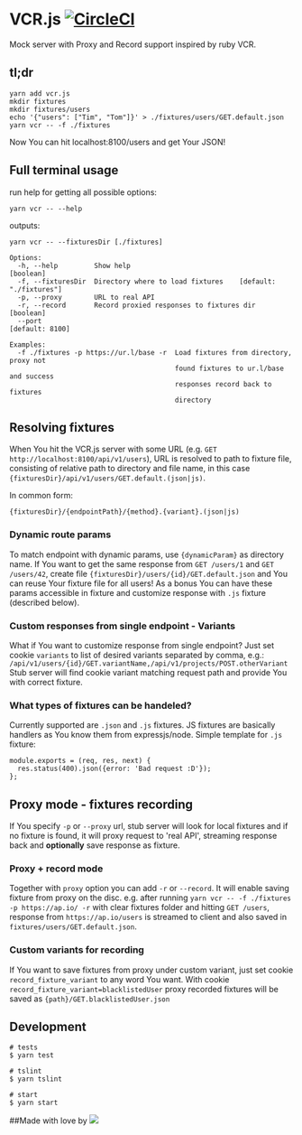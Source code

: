 # VCR.js [![CircleCI](https://circleci.com/gh/blueberryapps/vcr.js.svg?style=svg)](https://circleci.com/gh/blueberryapps/vcr.js)

Mock server with Proxy and Record support inspired by ruby VCR.

## tl;dr
```
yarn add vcr.js
mkdir fixtures
mkdir fixtures/users
echo '{"users": ["Tim", "Tom"]}' > ./fixtures/users/GET.default.json
yarn vcr -- -f ./fixtures
```
Now You can hit localhost:8100/users and get Your JSON!

## Full terminal usage

run help for getting all possible options:
```
yarn vcr -- --help
```
outputs:
```
yarn vcr -- --fixturesDir [./fixtures]

Options:
  -h, --help         Show help                                         [boolean]
  -f, --fixturesDir  Directory where to load fixtures    [default: "./fixtures"]
  -p, --proxy        URL to real API
  -r, --record       Record proxied responses to fixtures dir          [boolean]
  --port                                                         [default: 8100]

Examples:
  -f ./fixtures -p https://ur.l/base -r  Load fixtures from directory, proxy not
                                         found fixtures to ur.l/base and success
                                         responses record back to fixtures
                                         directory
```

## Resolving fixtures
When You hit the VCR.js server with some URL (e.g. `GET http://localhost:8100/api/v1/users`),
URL is resolved to path to fixture file, consisting of relative path to directory and file name,
in this case `{fixturesDir}/api/v1/users/GET.default.(json|js)`.

In common form:
```
{fixturesDir}/{endpointPath}/{method}.{variant}.(json|js)
```

### Dynamic route params
To match endpoint with dynamic params, use `{dynamicParam}` as directory name.
If You want to get the same response from `GET /users/1` and `GET /users/42`,
create file `{fixturesDir}/users/{id}/GET.default.json` and You can reuse Your fixture file for all users!
As a bonus You can have these params accessible in fixture and customize response with `.js` fixture (described below).


### Custom responses from single endpoint - Variants
What if You want to customize response from single endpoint?
Just set cookie `variants` to list of desired variants separated by comma, e.g.:
`/api/v1/users/{id}/GET.variantName,/api/v1/projects/POST.otherVariant`
Stub server will find cookie variant matching request path and provide You with correct fixture.

### What types of fixtures can be handeled?
Currently supported are `.json` and `.js` fixtures. JS fixtures are basically handlers as You know them from expressjs/node.
Simple template for `.js` fixture:
```
module.exports = (req, res, next) {
  res.status(400).json({error: 'Bad request :D'});
};
```

## Proxy mode - fixtures recording
If You specify `-p` or `--proxy` url, stub server will look for local fixtures and if no fixture is found,
it will proxy request to 'real API', streaming response back and **optionally** save response as fixture.

### Proxy + record mode
Together with `proxy` option you can add `-r` or `--record`. It will enable saving fixture from proxy on the disc.
e.g. after running `yarn vcr -- -f ./fixtures -p https://ap.io/ -r` with clear fixtures folder and hitting `GET /users`,
response from `https://ap.io/users` is streamed to client and also saved in `fixtures/users/GET.default.json`.

### Custom variants for recording
If You want to save fixtures from proxy under custom variant, just set cookie `record_fixture_variant` to any word You want.
With cookie `record_fixture_variant=blacklistedUser` proxy recorded fixtures will be saved as `{path}/GET.blacklistedUser.json`

## Development

```console
# tests
$ yarn test

# tslint
$ yarn tslint

# start
$ yarn start
```

##Made with love by
[![](https://camo.githubusercontent.com/d88ee6842f3ff2be96d11488aa0d878793aa67cd/68747470733a2f2f7777772e676f6f676c652e636f6d2f612f626c75656265727279617070732e636f6d2f696d616765732f6c6f676f2e676966)](https://www.blueberry.io)
